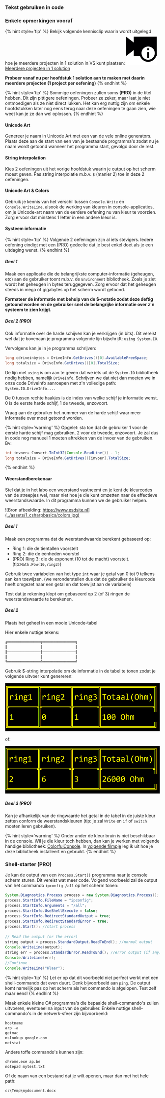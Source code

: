 ### Tekst gebruiken in code

<!---NOBOOKSTART--->
### Enkele opmerkingen vooraf

{% hint style='tip' %}
Bekijk volgende kennisclip waarin wordt uitgelegd hoe je meerdere projecten in 1 solution in VS kunt plaatsen:
![](../assets/infoclip.png)
[Meerdere projecten in 1 solution](https://ap.cloud.panopto.eu/Panopto/Pages/Viewer.aspx?id=f2c322cd-7607-4624-b0cd-a969006f8b2a)

**Probeer vanaf nu per hoofdstuk 1 solution aan te maken met daarin meerdere projecten (1 project per oefening)**
{% endhint %}

<!---NOBOOKEND--->
{% hint style='tip' %}
Sommige oefeningen zullen soms **(PRO)** in de titel hebben. Dit zijn pittigere oefeningen. Probeer ze zeker, maar laat je niet ontmoedigen als ze niet direct lukken. Het kan erg nuttig zijn om enkele hoofdstukken later nog eens terug naar deze oefeningen te gaan zien, wie weet kan je ze dan wel oplossen.
{% endhint %}



#### Unicode Art

Genereer je naam in Unicode Art met een van de vele online generators. Plaats deze aan de start van een van je bestaande programma's zodat nu je naam wordt getoond wanneer het programma start, gevolgd door de rest.

#### String interpolation

Kies 2 oefeningen uit het vorige hoofdstuk waarin je output op het scherm moest geven. Pas string interpolatie m.b.v. ``$`` (manier 2) toe in deze 2 oefeningen.

#### Unicode Art & Colors

Gebruik je kennis van het verschil tussen `Console.Write`  en `Console.WriteLine`, alsook de werking van kleuren in console-applicaties, om je Unicode-art naam van de eerdere oefening nu van kleur te voorzien. Zorg ervoor dat minstens 1 letter in een andere kleur is.

#### Systeem informatie

{% hint style='tip' %}
Volgende 2 oefeningen zijn al iets stevigers. Iedere oefening eindigt met een (PRO) gedeelte dat je best enkel doet als je een uitdaging wenst.
{% endhint %}

##### Deel 1

Maak een applicatie die de belangrijkste computer-informatie (geheugen, etc) aan de gebruiker toont m.b.v. de ``Environment`` bibliotheek.
Zoals je ziet wordt het geheugen in bytes teruggegeven. Zorg ervoor dat het geheugen steeds in mega of gigabytes op het scherm wordt getoond.

**Formateer de informatie met behulp van de $-notatie  zodat deze  deftig getoond worden en de gebruiker snel de belangrijke informatie over z'n systeem te zien krijgt.**

##### Deel 2 (PRO)

Ook informatie over de harde schijven kan je verkrijgen (in bits). 
Dit vereist wel dat je bovenaan je programma volgende lijn bijschrijft: ``using System.IO``. 

Vervolgens kan je in je programma schrijven:

```java
long cdriveinbytes = DriveInfo.GetDrives()[0].AvailableFreeSpace;  
long totalsize = DriveInfo.GetDrives()[0].TotalSize;  
```

De lijn met ``using`` is om aan te geven dat we iets uit de ``System.IO`` bibliotheek nodig hebben, namelijk ``DriveInfo``.
Schrijven we dat niet dan moeten we in onze code DriveInfo aanroepen met z'n volledige path: ``System.IO.DriveInfo....``

De 0 tussen rechte haakjes is de index van welke schijf je informatie wenst. 0 is de eerste harde schijf, 1 de tweede, enzovoort. 

Vraag aan de gebruiker het nummer van de harde schijf waar meer informatie over moet getoond worden. 

{% hint style='warning' %}
Opgelet: sta toe dat de gebruiker 1 voor de eerste harde schijf mag gebruiken, 2 voor de tweede, enzovoort. Je zal dus in code nog manueel 1 moeten aftrekken van de invoer van de gebruiken.
Bv:

```java
int invoer= Convert.ToInt32(Console.ReadLine()) - 1;
long totalsize = DriveInfo.GetDrives()[invoer].TotalSize;  
```
{% endhint %}

#### Weerstandberekenaar

Stel dat je in het labo een weerstand vastneemt en je kent de kleurcodes van de streepjes wel, maar niet hoe je die kunt omzetten naar de effectieve weerstandswaarde. In dit programma kunnen we de gebruiker helpen.

![Bron afbeelding: https://www.esdsite.nl](../assets/1_csharpbasics/colors.jpg)

##### Deel 1

Maak een programma dat de weerstandwaarde berekent gebaseerd op:

* Ring 1: die de tientallen voorstelt
* Ring 2: die de eenheden voorstel
* (PRO) Ring 3: die de exponent (10 tot de macht) voorstelt. (tip:``Math.Pow(10,ring3)``)

Gebruik twee variabelen van het type ``int`` waar je getal van 0 tot 9 telkens aan kan toewijzen. (we veronderstellen dus dat de gebruiker de kleurcode heeft omgezet naar een getal en dat toewijst aan de variabele)

Test dat je rekening klopt om gebaseerd op 2 (of 3) ringen de weerstandswaarde te berekenen. 

##### Deel 2

Plaats het geheel in een mooie Unicode-tabel

Hier enkele nuttige tekens:

```
╔═══════════════╦═══════════════╗
║               ║               ║
╟───────────────╫───────────────╢
║               ║               ║
╚═══════════════╩═══════════════╝
```

Gebruik $-string interpolatie om de informatie in de tabel te tonen zodat je volgende uitvoer kunt genereren:

![Je zal er geen UX-prijzen mee verdienen, maar it's a start](../assets/1_csharpbasics/tabel.png)

of:

![Nog een voorbeeld](../assets/1_csharpbasics/tabel2.png)

##### Deel 3 (PRO)

Kan je afhankelijk van de ringwaarde het getal in de tabel in de juiste kleur zetten conform de weerstandskleuren (tip: je zal ``Write`` en ``if`` of ``switch`` moeten leren gebruiken).

{% hint style='warning' %}
Onder ander de kleur bruin is niet beschikbaar in de console. Wil je die kleur toch hebben, dan kan je werken met volgende handige bibliotheek: [ColorfulConsole](http://colorfulconsole.com/). In [volgende filmpje](https://ap.cloud.panopto.eu/Panopto/Pages/Viewer.aspx?id=87338728-f9ef-4201-8bd4-ac4c00988e72) leg ik uit hoe je deze bibliotheek installeert en gebruikt.
{% endhint %}

### Shell-starter (PRO)

Je kan de output van een ``Process.Start()`` programma naar je console scherm sturen. Dit vereist wat meer code. Volgend voorbeeld zal de output van het commando ``ipconfig /all`` op het scherm tonen:

```java
System.Diagnostics.Process process = new System.Diagnostics.Process();
process.StartInfo.FileName = "ipconfig";
process.StartInfo.Arguments = "/all"; 
process.StartInfo.UseShellExecute = false;
process.StartInfo.RedirectStandardOutput = true;
process.StartInfo.RedirectStandardError = true;
process.Start(); //start process

// Read the output (or the error)
string output = process.StandardOutput.ReadToEnd(); //normal output
Console.WriteLine(output);
string err = process.StandardError.ReadToEnd(); //error output (if any)
Console.WriteLine(err);
//Continue
Console.WriteLine("Klaar");
```

{% hint style='tip' %}
Let er op dat dit voorbeeld niet perfect werkt met een shell-commando dat even duurt. Denk bijvoorbeeld aan ``ping``. De output komt namelijk pas op het scherm als het commando is afgelopen. Test zelf maar eens!
{% endhint %}

Maak enkele kleine C# programma's die bepaalde shell-commando's zullen uitvoeren, eventueel na input van de gebruiker.
Enkele nuttige shell-commando's in de netwerk-sfeer zijn bijvoorbeeld:

<!---{line-numbers:false}--->
```text
hostname
arp -a
getmac
nslookup google.com
netstat
```

Andere toffe commando's kunnen zijn:

<!---{line-numbers:false}--->
```text
chrome.exe ap.be
notepad mytest.txt
```

Of de naam van een bestand dat je wilt openen, maar dan met het hele path:

<!---{line-numbers:false}--->
```text
c:\Temp\mydocument.docx
```

<!---{pagebreak}--->